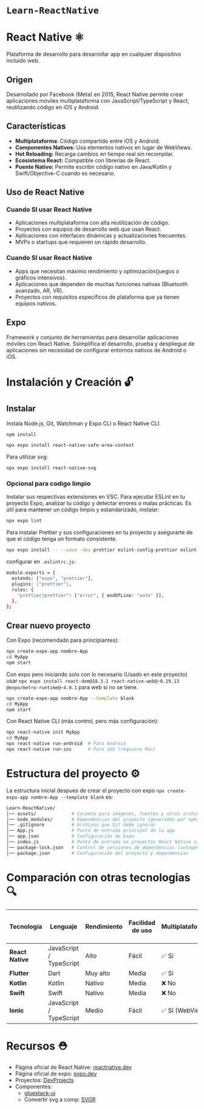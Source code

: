 # `Learn-ReactNative`

# React Native ⚛️

Plataforma de desarrollo para desarrollar app en cualquier dispositivo incluido web.

## Origen

Desarrollado por Facebook (Meta) en 2015, React Native permite crear aplicaciones móviles multiplataforma con JavaScript/TypeScript y React, reutilizando código en iOS y Android.

## Características

- **Multiplataforma**: Código compartido entre iOS y Android.
- **Componentes Nativos:** Usa elementos nativos en lugar de WebViews.
- **Hot Reloading:** Recarga cambios en tiempo real sin recompilar.
- **Ecosistema React:** Compatible con librerías de React.
- **Puente Nativo:** Permite escribir código nativo en Java/Kotlin y Swift/Objective-C cuando es necesario.

## Uso de React Native

### Cuando SI usar React Native

- Aplicaciones multiplataforma con alta reutilización de código.
- Proyectos con equipos de desarrollo web que usan React.
- Aplicaciones con interfaces dinámicas y actualizaciones frecuentes.
- MVPs o startups que requieren un rápido desarrollo.

### Cuando SI usar React Native

- Apps que necesitan máximo rendimiento y optimización(juegos o gráficos intensivos).
- Aplicaciones que dependen de muchas funciones nativas (Bluetooth avanzado, AR, VR).
- Proyectos con requisitos específicos de plataforma que ya tienen equipos nativos.

## Expo

Framework y conjunto de herramientas para desarrollar aplicaciones móviles con React Native. Ssimplifica el desarrollo, prueba y despliegue de aplicaciones sin necesidad de configurar entornos nativos de Android o iOS.

# Instalación y Creación 🔓

## Instalar

Instala Node.js, Git, Watchman y Expo CLI o React Native CLI:

```bash
npm install
```

```bash
npx expo install react-native-safe-area-context
```
Para utilizar svg:
```bash
npx expo install react-native-svg
```

### Opcional para codigo limpio

Instalar sus respectivas extensiones en VSC.
Para ejecutar ESLint en tu proyecto Expo, analizar tu código y detectar errores o malas prácticas. Es útil para mantener un código limpio y estandarizado, instalar:

```bash
npx expo lint
```

Para instalar Prettier y sus configuraciones en tu proyecto y asegurarte de que el código tenga un formato consistente.

```bash
npx expo install -- --save -dev prettier eslint-config-prettier eslint-plugin-prettier
```

configurar en `.eslintrc.js`:

```bash
module.exports = {
  extends: ["expo", "prettier"],
  plugins: ["prettier"],
  rules: {
    "prettier/prettier": ["error", { endOfLine: "auto" }],
  },
};
```

## Crear nuevo proyecto

Con Expo (recomendado para principiantes):

```bash
npx create-expo-app nombre-App
cd MyApp
npm start
```

Con expo pero iniciando solo con lo necesario (Usado en este proyecto) usar `npx expo install react-dom@18.3.1 react-native-web@~0.19.13 @expo/metro-runtime@~4.0.1` para web si no se tiene.

```bash
npx create-expo-app nombre-App --template blank
cd MyApp
npm start
```

Con React Native CLI (más control, pero más configuración):

```bash
npx react-native init MyApp
cd MyApp
npx react-native run-android  # Para Android
npx react-native run-ios      # Para iOS (requiere Mac)
```

# Estructura del proyecto ⚙️

La estructura inicial despues de crear el proyecto con expo `npx create-expo-app nombre-App --template blank` es:

```bash
Learn-ReactNative/
│── assets/             # Carpeta para imágenes, fuentes y otros archivos estáticos
│── node_modules/       # Dependencias del proyecto (generadas por npm/yarn)
│── .gitignore          # Archivos que Git debe ignorar
│── App.js              # Punto de entrada principal de la app
│── app.json            # Configuración de Expo
│── index.js            # Punto de entrada en proyectos React Native sin Expo (puede no usarse en Expo)
│── package-lock.json   # Control de versiones de dependencias (autogenerado)
│── package.json        # Configuración del proyecto y dependencias
```

# Comparación con otras tecnologias 🔍

| Tecnología       | Lenguaje                | Rendimiento | Facilidad de uso | Multiplataforma | Acceso a código nativo |
| ---------------- | ----------------------- | ----------- | ---------------- | --------------- | ---------------------- |
| **React Native** | JavaScript / TypeScript | Alto        | Fácil            | ✅ Sí           | ✅ Sí                  |
| **Flutter**      | Dart                    | Muy alto    | Media            | ✅ Sí           | ✅ Sí                  |
| **Kotlin**       | Kotlin                  | Nativo      | Media            | ❌ No           | ✅ Sí                  |
| **Swift**        | Swift                   | Nativo      | Media            | ❌ No           | ✅ Sí                  |
| **Ionic**        | JavaScript / TypeScript | Medio       | Fácil            | ✅ Sí (WebView) | ❌ No                  |

# Recursos ⛑️

- Página oficial de React Native: [reactnative.dev](https://reactnative.dev/)
- Página oficial de expo: [expo.dev](https://expo.dev/)
- Proyectos: [DevProjects](https://www.codementor.io/projects/react-native)
- Componentes:
  - [gluestack-ui](https://gluestack.io/ui/docs/components/all-components)
  - Convertir svg a comp: [SVGR](https://react-svgr.com/playground/?native=true)
